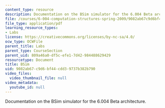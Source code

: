 ```yaml
---
content_type: resource
description: Documentation on the BSim simulator for the 6.004 Beta architecture.
file: /courses/6-004-computation-structures-spring-2009/9082ab67c9d6bf44cdd39737b382b790_MIT6_004s09_lab_tool_bsim.pdf
file_type: application/pdf
learning_resource_types:
- Labs
license: https://creativecommons.org/licenses/by-nc-sa/4.0/
ocw_type: OCWFile
parent_title: Labs
parent_type: CourseSection
parent_uid: 809a46a0-df5c-efe1-7d42-984488629429
resourcetype: Document
title: BSim
uid: 9082ab67-c9d6-bf44-cdd3-9737b382b790
video_files:
  video_thumbnail_file: null
video_metadata:
  youtube_id: null
---
```

Documentation on the BSim simulator for the 6.004 Beta architecture.